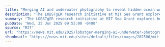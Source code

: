 ```yaml
---
title: "Merging AI and underwater photography to reveal hidden ocean worlds"
description: "The LOBSTgER research initiative at MIT Sea Grant explores how generative AI can expand scientific storytelling by building on field-based photographic data."
summary: "The LOBSTgER research initiative at MIT Sea Grant explores how generative AI can expand scientific storytelling by building on field-based photographic data."
pubDate: "Wed, 25 Jun 2025 09:55:00 -0400"
source: "MIT"
url: "https://news.mit.edu/2025/lobstger-merging-ai-underwater-photography-to-reveal-hidden-ocean-worlds-0625"
thumbnail: "https://news.mit.edu/sites/default/files/images/202506/mit-LOBSTgER.jpg"
---
```


